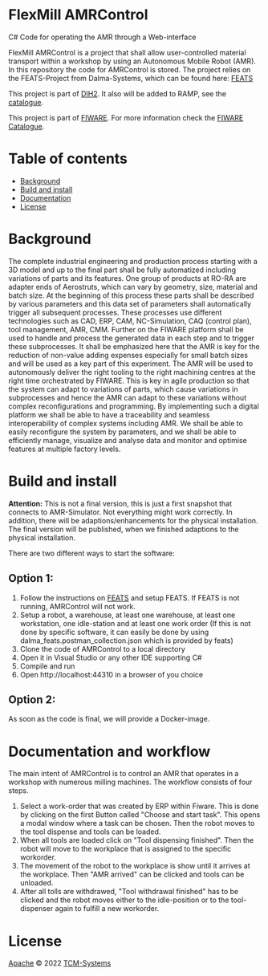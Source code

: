 # FlexMill AMRControl
C# Code for operating the AMR through a Web-interface

FlexMill AMRControl is a project that shall allow user-controlled material transport within a workshop by using an Autonomous Mobile Robot (AMR).
In this repository the code for AMRControl is stored. The project relies on the FEATS-Project from Dalma-Systems, which can be found here: [FEATS](https://github.com/Dalma-Systems/FEATS)

This project is part of [DIH2](http://www.dih-squared.eu/). It also will be added to RAMP, see the [catalogue](https://github.com/ramp-eu).

This project is part of [FIWARE](https://www.fiware.org/). For more information check the [FIWARE Catalogue](https://github.com/Fiware/catalogue/).

# Table of contents
* [Background](#Background)
* [Build and install](#Build-and-install)
* [Documentation](#Documentation)
* [License](#License)

# Background
The complete industrial engineering and production process starting with a 3D model and up to the final part shall be fully automatized including variations of parts and its features. One group of products at RO-RA are adapter ends of Aerostruts, which can vary by geometry, size, material and batch size. At the beginning of this process these parts shall be described by various parameters and this data set of parameters shall automatically trigger all subsequent processes. These processes use different technologies such as CAD, ERP, CAM, NC-Simulation, CAQ (control plan), tool management, AMR, CMM. Further on the FIWARE platform shall be used to handle and process the generated data in each step and to trigger these subprocesses. It shall be emphasized here that the AMR is key for the reduction of non-value adding expenses especially for small batch sizes and will be used as a key part of this experiment. The AMR will be used to autonomously deliver the right tooling to the right machining centres at the right time orchestrated by FIWARE. This is key in agile production so that the system can adapt to variations of parts, which cause variations in subprocesses and hence the AMR can adapt to these variations without complex reconfigurations and programming. By implementing such a digital platform we shall be able to have a traceability and seamless interoperability of complex systems including AMR. We shall be able to easily reconfigure the system by parameters, and we shall be able to efficiently manage, visualize and analyse data and monitor and optimise features at multiple factory levels.


# Build and install
**Attention:** 
This is not a final version, this is just a first snapshot that connects to AMR-Simulator.
Not everything might work correctly. In addition, there will be adaptions/enhancements for the physical installation.
The final version will be published, when we finished adaptions to the physical installation.


There are two different ways to start the software:
## Option 1:
1. Follow the instructions on [FEATS](https://github.com/Dalma-Systems/FEATS) and setup FEATS. If FEATS is not running, AMRControl will not work.
2. Setup a robot, a warehouse, at least one warehouse, at least one workstation, one idle-station and at least one work order (If this is not done by specific software, it can easily be done by using dalma_feats.postman_collection.json which is provided by feats)
3. Clone the code of AMRControl to a local directory
4. Open it in Visual Studio or any other IDE supporting C#
5. Compile and run
6. Open http://localhost:44310 in a browser of you choice

## Option 2:
As soon as the code is final, we will provide a Docker-image.

# Documentation and workflow
The main intent of AMRControl is to control an AMR that operates in a workshop with numerous milling machines.
The workflow consists of four steps.
1. Select a work-order that was created by ERP within Fiware. This is done by clicking on the first Button called "Choose and start task". This opens a modal window where a task can be chosen. Then the robot moves to the tool dispense and tools can be loaded.   
2. When all tools are loaded click on "Tool dispensing finished". Then the robot will move to the workplace that is assigned to the specific workorder.
3. The movement of the robot to the workplace is show until it arrives at the workplace. Then "AMR arrived" can be clicked and tools can be unloaded.  
4. After all tolls are withdrawed, "Tool withdrawal finished" has to be clicked and the robot moves either to the idle-position or to the tool-dispenser again to fulfill a new workorder.

# License
[Apache](https://github.com/flexmill/AMRControl/blob/main/LICENSE) © 2022 [TCM-Systems](https://tcm-systems.eu/)
